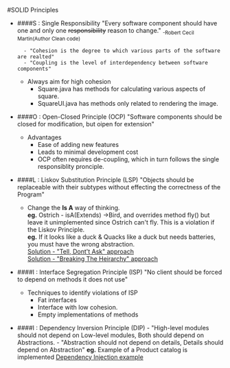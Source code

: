 #SOLID Principles<br>
* ####S : Single Responsibility
     "Every software component should have one and only one ~~responsibility~~ reason to change." 
                                                                        <sub>-Robert Cecil Martin(Author Clean code)</sub>

        - "Cohesion is the degree to which various parts of the software are realted"
        - "Coupling is the level of interdependency between software components"
    * Always aim for high cohesion
        * Square.java has methods for calculating various aspects of square.
        * SquareUI.java has methods only related to rendering the image. 
    
* ####O : Open-Closed Principle (OCP)
      "Software components should be closed for modification, but oipen for extension"
     * Advantages
        * Ease of adding new features
        * Leads to minimal development cost
        * OCP often requires de-coupling, which in turn follows the single responsiblity pronciple.
        
* ####L : Liskov Substitution Principle (LSP)
        "Objects should be replaceable with their subtypes without effecting the correctness of the Program"
    * Change the __Is A__ way of thinking.<br>
     __eg.__ Ostrich - isA(Extends) ->Bird, and overrides method fly() but leave it unimplemented since Ostrich can't fly.
    This is a violation if the Liskov Principle.<br>
    __eg.__  If it looks like a duck & Quacks like a duck but needs batteries, you must have the wrong abstraction.<br>
    [Solution - "Tell, Dont't Ask" approach](src/org/learning/liskov/product/AskDontTell.md)<br>
    [Solution - "Breaking The Heirarchy" approach](src/org/learning/liskov/vehicle/BreakingTheHeirarchy.md)

* ####I : Interface Segregation Principle (ISP)
        "No client should be forced to depend on methods it does not use"
    * Techniques to identify violations of ISP
        * Fat interfaces
        * Interface with low cohesion.
        * Empty implementations of methods

* ####I : Dependency Inversion Principle (DIP)
        - "High-level modules should not depend on Low-level modules, Both should depend on Abstractions.
        - "Abstraction should not depend on details, Details should depend on Abstraction"
     __eg.__ Example of a Product catalog is implemented
     [Dependency Injection example](src/org/learning/dependency_inversion/correct_injection/DependencyInjection.md)      
